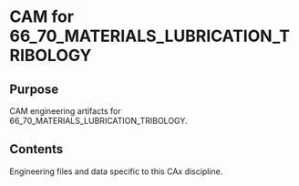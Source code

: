 # CAM for 66_70_MATERIALS_LUBRICATION_TRIBOLOGY

## Purpose
CAM engineering artifacts for 66_70_MATERIALS_LUBRICATION_TRIBOLOGY.

## Contents
Engineering files and data specific to this CAx discipline.
